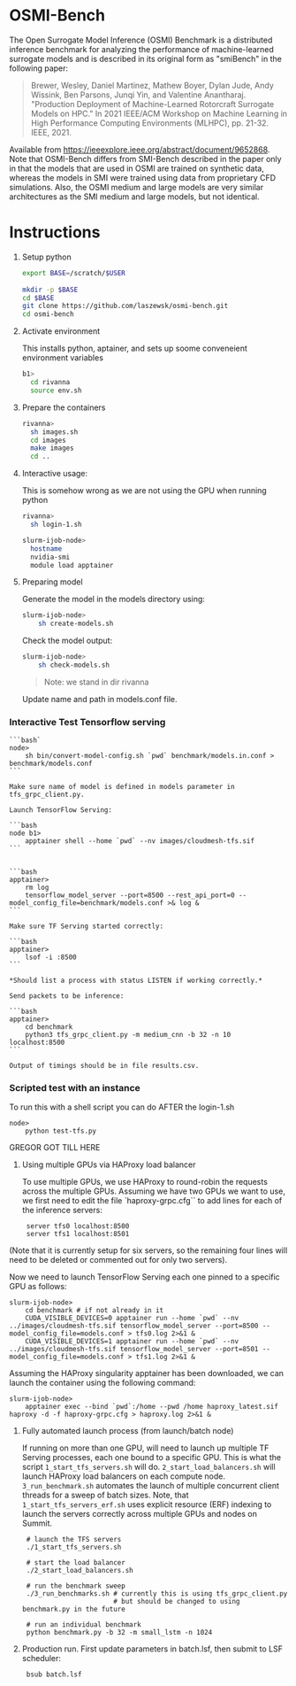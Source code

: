 # OSMI-Bench

The Open Surrogate Model Inference (OSMI) Benchmark is a distributed inference benchmark
for analyzing the performance of machine-learned surrogate models and is described in its original form as "smiBench" in the following paper:

> Brewer, Wesley, Daniel Martinez, Mathew Boyer, Dylan Jude, Andy Wissink, Ben Parsons, Junqi Yin, and Valentine Anantharaj. "Production Deployment of Machine-Learned Rotorcraft Surrogate Models on HPC." In 2021 IEEE/ACM Workshop on Machine Learning in High Performance Computing Environments (MLHPC), pp. 21-32. IEEE, 2021.

Available from https://ieeexplore.ieee.org/abstract/document/9652868. Note that OSMI-Bench differs from SMI-Bench described in the paper only in that the models that are used in OSMI are trained on synthetic data, whereas the models in SMI were trained using data from proprietary CFD simulations. Also, the OSMI medium and large models are very similar architectures as the SMI medium and large models, but not identical. 

# Instructions

1. Setup python

   ```bash
   export BASE=/scratch/$USER
 
   mkdir -p $BASE
   cd $BASE
   git clone https://github.com/laszewsk/osmi-bench.git
   cd osmi-bench
   ```
   
2. Activate environment 

   This installs python, aptainer, and sets up soome conveneient environment variables

   ```bash
   b1>
     cd rivanna
     source env.sh
   ```

3. Prepare the containers

   ```bash
   rivanna>
     sh images.sh
     cd images
     make images
     cd ..
   ```



4. Interactive usage:

    This is somehow wrong as we are not using the GPU when running python

    ```bash
    rivanna>
      sh login-1.sh
    ```

   ```bash 
   slurm-ijob-node>
     hostname
     nvidia-smi
     module load apptainer
   ```

5. Preparing model 

    Generate the model in the models directory using:

    ```bash
    slurm-ijob-node>
        sh create-models.sh
    ```

    Check the model output:

    ```bash
    slurm-ijob-node>
        sh check-models.sh
    ```

    > Note: we stand in dir rivanna

    Update name and path in models.conf file. 

### Interactive Test Tensorflow serving


    ```bash`
    node>
        sh bin/convert-model-config.sh `pwd` benchmark/models.in.conf > benchmark/models.conf
    ```

    Make sure name of model is defined in models parameter in tfs_grpc_client.py. 

    Launch TensorFlow Serving:

    ```bash
    node b1>
        apptainer shell --home `pwd` --nv images/cloudmesh-tfs.sif 
    ```


    ```bash
    apptainer>  
        rm log
        tensorflow_model_server --port=8500 --rest_api_port=0 --model_config_file=benchmark/models.conf >& log & 
    ```

    Make sure TF Serving started correctly:

    ```bash
    apptainer>
        lsof -i :8500 
    ```
                                                                                                                                                                                                                                                                          
    *Should list a process with status LISTEN if working correctly.*

    Send packets to be inference:

    ```bash
    apptainer>
        cd benchmark
        python3 tfs_grpc_client.py -m medium_cnn -b 32 -n 10 localhost:8500
    ```

    Output of timings should be in file results.csv.

### Scripted test with an instance


To run this with a shell script you can do AFTER the login-1.sh

```
node>
    python test-tfs.py
```

GREGOR GOT TILL HERE

1. Using multiple GPUs via HAProxy load balancer

    To use multiple GPUs, we use HAProxy to round-robin the requests across the multiple GPUs. Assuming we have two GPUs we want to use, we first need to edit the file `haproxy-grpc.cfg`` to add lines for each of the inference servers: 

        server tfs0 localhost:8500
        server tfs1 localhost:8501

(Note that it is currently setup for six servers, so the remaining four lines will need to be deleted or commented out for only two servers). 

Now we need to launch TensorFlow Serving each one pinned to a specific GPU as follows:





    slurm-ijob-node>
        cd benchmark # if not already in it
        CUDA_VISIBLE_DEVICES=0 apptainer run --home `pwd` --nv ../images/cloudmesh-tfs.sif tensorflow_model_server --port=8500 --model_config_file=models.conf > tfs0.log 2>&1 &
        CUDA_VISIBLE_DEVICES=1 apptainer run --home `pwd` --nv ../images/cloudmesh-tfs.sif tensorflow_model_server --port=8501 --model_config_file=models.conf > tfs1.log 2>&1 &


Assuming the HAProxy singularity apptainer has been downloaded, we can launch the container using the following command:

    slurm-ijob-node>
        apptainer exec --bind `pwd`:/home --pwd /home haproxy_latest.sif haproxy -d -f haproxy-grpc.cfg > haproxy.log 2>&1 &

1. Fully automated launch process (from launch/batch node)

    If running on more than one GPU, will need to launch up multiple TF Serving processes, each one bound to a specific GPU. This is what the script `1_start_tfs_servers.sh` will do. `2_start_load_balancers.sh` will launch HAProxy load balancers on each compute node. `3_run_benchmark.sh` automates the launch of multiple concurrent client threads for a sweep of batch sizes. Note, that `1_start_tfs_servers_erf.sh` uses explicit resource (ERF) indexing to launch the servers correctly across multiple GPUs and nodes on Summit. 

        # launch the TFS servers
        ./1_start_tfs_servers.sh

        # start the load balancer  
        ./2_start_load_balancers.sh

        # run the benchmark sweep
        ./3_run_benchmarks.sh # currently this is using tfs_grpc_client.py
                              # but should be changed to using benchmark.py in the future

        # run an individual benchmark
        python benchmark.py -b 32 -m small_lstm -n 1024

2. Production run. First update parameters in batch.lsf, then submit to LSF scheduler:

        bsub batch.lsf 
